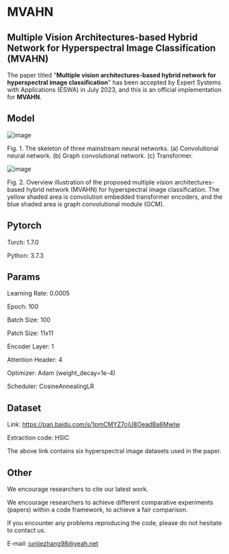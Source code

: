 # MVAHN
## Multiple Vision Architectures-based Hybrid Network for Hyperspectral Image Classification (MVAHN)

The paper titled "**Multiple vision architectures-based hybrid network for hyperspectral image classification**" has been accepted by Expert Systems with Applications (ESWA) in July 2023, and this is an official implementation for **MVAHN**.

## Model

![image](https://github.com/ZJier/MVAHN/assets/103825398/e5745f08-238b-44d7-bdbd-0c936aa2ce94)

Fig. 1. The skeleton of three mainstream neural networks. (a) Convolutional neural network. (b) Graph convolutional network. (c) Transformer.

![image](https://github.com/ZJier/MVAHN/assets/103825398/b9f57023-2cf3-4d83-8179-0e3cb55ba66e)

Fig. 2. Overview illustration of the proposed multiple vision architectures-based hybrid network (MVAHN) for hyperspectral image classification. The yellow shaded area is convolution embedded transformer encoders, and the blue shaded area is graph convolutional module (GCM).

## Pytorch
Torch: 1.7.0

Python: 3.7.3
 
## Params
Learning Rate: 0.0005

Epoch: 100

Batch Size: 100

Patch Size: 11x11

Encoder Layer: 1

Attention Header: 4

Optimizer: Adam (weight_decay=1e-4)

Scheduler: CosineAnnealingLR

## Dataset
Link: https://pan.baidu.com/s/1pmCMYZ7cjU8OeadBa6MwIw

Extraction code: HSIC

The above link contains six hyperspectral image datasets used in the paper.

## Other

We encourage researchers to cite our latest work. 

We encourage researchers to achieve different comparative experiments (papers) within a code framework, to achieve a fair comparison.

If you encounter any problems reproducing the code, please do not hesitate to contact us.

E-mail: junjiezhang98@yeah.net
